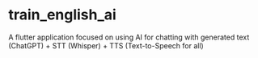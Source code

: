 # train_english_ai
A flutter application focused on using AI for chatting with generated text (ChatGPT) + STT (Whisper) + TTS (Text-to-Speech for all)
